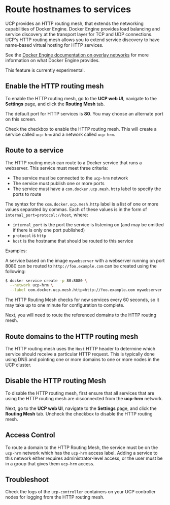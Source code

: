 <!--[metadata]>
+++
title = "Route hostnames to services"
description = "Learn how to deploy containerized applications on a cluster, with Docker Universal Control Plane."
keywords = ["deploy, application"]
[menu.main]
parent="mn_ucp_configuration"
identifier="ucp-route-hostnames"
weight=50
+++
<![end-metadata]-->


# Route hostnames to services

UCP provides an HTTP routing mesh, that extends the networking capabilities
of Docker Engine. Docker Engine provides load balancing and service discovery
at the transport layer for TCP and UDP connections. UCP's HTTP routing mesh
allows you to extend service discovery to have name-based virtual hosting for
HTTP services.

See the
[Docker Engine documentation on overlay networks](https://docs.docker.com/engine/swarm/networking/)
for more information on what Docker Engine provides.

This feature is currently experimental.

## Enable the HTTP routing mesh

To enable the HTTP routing mesh, go to the **UCP web UI**, navigate to the
**Settings** page, and click the **Routing Mesh** tab.

<!-- todo: add screenshot -->

The default port for HTTP services is **80**. You may choose an alternate port
on this screen.

Check the checkbox to enable the HTTP routing mesh. This will create a service
called `ucp-hrm` and a network called `ucp-hrm`.

## Route to a service

The HTTP routing mesh can route to a Docker service that runs a webserver.
This service must meet three criteria:

* The service must be connected to the `ucp-hrm` network
* The service must publish one or more ports
* The service must have a `com.docker.ucp.mesh.http` label to specify the ports
to route

The syntax for the `com.docker.ucp.mesh.http` label is a list of one or more
values separated by commas. Each of these values is in the form of
`internal_port=protocol://host`, where:

* `internal_port` is the port the service is listening on (and may be omitted
if there is only one port published)
* `protocol` is `http`
* `host` is the hostname that should be routed to this service

Examples:

A service based on the image `mywebserver` with a webserver running on port
8080 can be routed to `http://foo.example.com` can be created using the
following:

```sh
$ docker service create -p 80:8080 \
  --network ucp-hrm \
  --label com.docker.ucp.mesh.http=http://foo.example.com mywebserver
```

The HTTP Routing Mesh checks for new services every 60 seconds, so it may take
up to one minute for configuration to complete.

Next, you will need to route the referenced domains to the HTTP routing mesh.

## Route domains to the HTTP routing mesh

The HTTP routing mesh uses the `Host` HTTP header to determine which service
should receive a particular HTTP request. This is typically done using DNS and
pointing one or more domains to one or more nodes in the UCP cluster.

## Disable the HTTP routing Mesh

To disable the HTTP routing mesh, first ensure that all services that are using
the HTTP routing mesh are disconnected from the **ucp-hrm** network.

Next, go to the **UCP web UI**, navigate to the **Settings** page, and click
the **Routing Mesh** tab. Uncheck the checkbox to disable the HTTP routing mesh.

## Access Control

To route a domain to the HTTP Routing Mesh, the service must be on the
`ucp-hrm` network which has the `ucp-hrm` access label. Adding a service to
this network either requires administrator-level access, or the user must be in
a group that gives them `ucp-hrm` access.

## Troubleshoot

Check the logs of the `ucp-controller` containers on your UCP controller nodes
for logging from the HTTP routing mesh.
